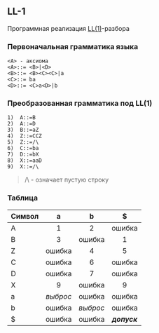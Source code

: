 ## LL-1
Программная реализация [LL(1)](https://ru.wikipedia.org/wiki/LL(1))-разбора

### Первоначальная грамматика языка
```
<A> - аксиома
<A>::= <B>|<D>
<B>::= <B><C><C>|a      
<C>::= ba      
<D>::= <C>a<D>|b 
```
### Преобразованная грамматика под LL(1)
```
1)	A::=B
2)	A::=D
3)	B::=aZ
4)	Z::=CCZ
5)	Z::=/\
6)	C::=ba
7)	D::=bX
8)	X::=aaD
9)	X::=/\
```
> /\ - означает пустую строку

### Таблица

  Символ |    a    |    b    |    $    |
---------|:-------:|:-------:|:-------:|
    A    |   1     | 2       |   ошибка|
    B    |   3     | ошибка  |   1   |
    Z    |ошибка|4|5|
    C    |ошибка |6| ошибка|
    D|ошибка|7|ошибка|
    X|9|ошибка|9|
a| *выброс* | ошибка | ошибка |
b| ошибка | *выброс* | ошибка |
$| ошибка | ошибка |***допуск*** |
    

